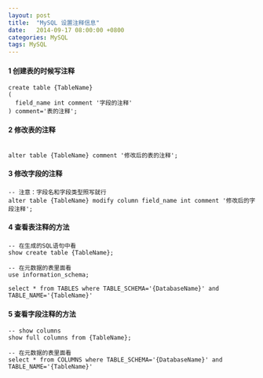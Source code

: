 ```yaml
---
layout: post
title:  "MySQL 设置注释信息"
date:   2014-09-17 08:00:00 +0800
categories: MySQL
tags: MySQL
---
```


#### 1 创建表的时候写注释

<pre><code>create table {TableName}
(
  field_name int comment '字段的注释'
) comment='表的注释';
</code></pre>

#### 2 修改表的注释

<code>
alter table {TableName} comment '修改后的表的注释';
</code>

#### 3 修改字段的注释

<pre><code>-- 注意：字段名和字段类型照写就行  
alter table {TableName} modify column field_name int comment '修改后的字段注释';
</code></pre>

#### 4 查看表注释的方法
<pre><code>-- 在生成的SQL语句中看  
show create table {TableName};
</code></pre>

<pre><code>-- 在元数据的表里面看  
use information_schema;

select * from TABLES where TABLE_SCHEMA='{DatabaseName}' and TABLE_NAME='{TableName}'
</code></pre>

#### 5 查看字段注释的方法
<pre><code>-- show columns  
show full columns from {TableName};

-- 在元数据的表里面看  
select * from COLUMNS where TABLE_SCHEMA='{DatabaseName}' and TABLE_NAME='{TableName}'
</code></pre>
